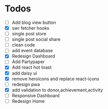 # Todos

- [ ] Add blog view button
- [x] swr fetcher hooks
- [ ] single post store
- [ ] single post social share
- [ ] clean code
- [ ] add event database
- [x] Redesign Dashboard
- [ ] Add Partypaper
- [x] Add react hot toast
- [x] add daisy ui
- [x] remove heroicons and replace react-icons
- [ ] redesign pwa
- [x] add validation to donor,achievement,activity
- [ ] Responsive Dashboard
- [ ] Redesign Home
